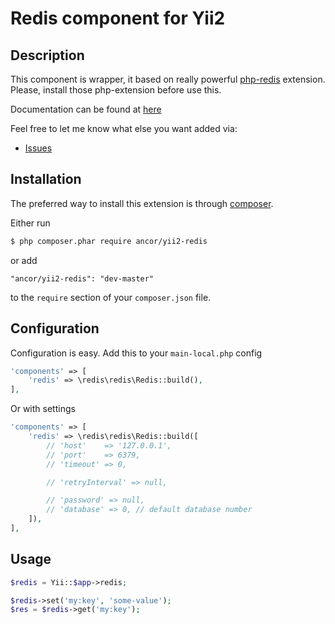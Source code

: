 # Redis component for Yii2

## Description

This component is wrapper, it based on really powerful [php-redis](https://github.com/phpredis/phpredis) extension.  
Please, install those php-extension before use this.

Documentation can be found at [here](https://github.com/phpredis/phpredis#table-of-contents)

Feel free to let me know what else you want added via:

- [Issues](https://github.com/ancor-dev/yii2-redis/issues)

## Installation

The preferred way to install this extension is through [composer](http://getcomposer.org/download/).

Either run

```bash
$ php composer.phar require ancor/yii2-redis
```

or add

```
"ancor/yii2-redis": "dev-master"
```

to the `require` section of your `composer.json` file.

## Configuration

Configuration is easy. Add this to your `main-local.php` config

```php
'components' => [
    'redis' => \redis\redis\Redis::build(),
],
```

Or with settings

```php
'components' => [
    'redis' => \redis\redis\Redis::build([
        // 'host'    => '127.0.0.1',
        // 'port'    => 6379,
        // 'timeout' => 0,

        // 'retryInterval' => null,

        // 'password' => null,
        // 'database' => 0, // default database number
    ]),
],
```

## Usage

```php
$redis = Yii::$app->redis;

$redis->set('my:key', 'some-value');
$res = $redis->get('my:key');
```

